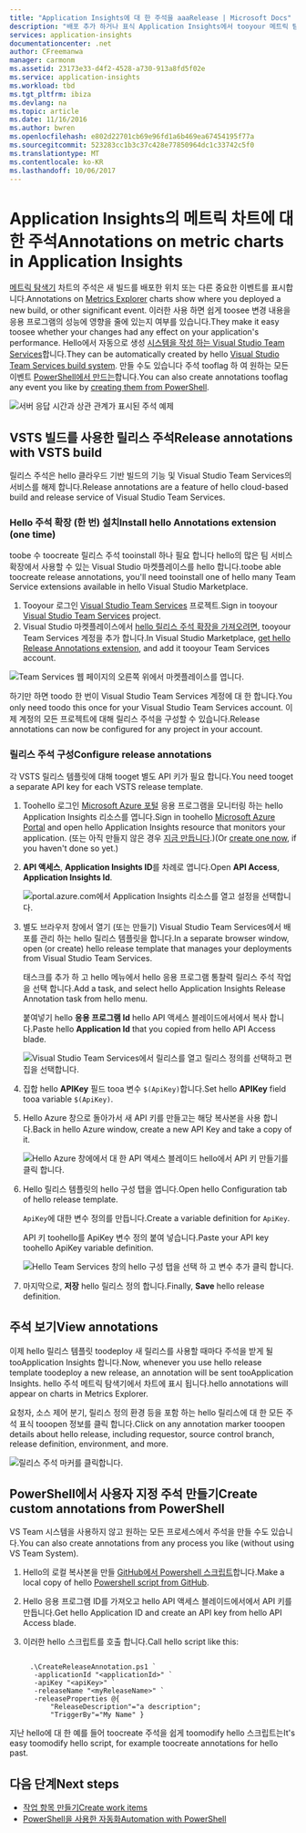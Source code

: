```yaml
---
title: "Application Insights에 대 한 주석을 aaaRelease | Microsoft Docs"
description: "배포 추가 하거나 표식 Application Insights에서 tooyour 메트릭 탐색기 차트를 작성 합니다."
services: application-insights
documentationcenter: .net
author: CFreemanwa
manager: carmonm
ms.assetid: 23173e33-d4f2-4528-a730-913a8fd5f02e
ms.service: application-insights
ms.workload: tbd
ms.tgt_pltfrm: ibiza
ms.devlang: na
ms.topic: article
ms.date: 11/16/2016
ms.author: bwren
ms.openlocfilehash: e802d22701cb69e96fd1a6b469ea67454195f77a
ms.sourcegitcommit: 523283cc1b3c37c428e77850964dc1c33742c5f0
ms.translationtype: MT
ms.contentlocale: ko-KR
ms.lasthandoff: 10/06/2017
---
```

# <a name="annotations-on-metric-charts-in-application-insights"></a><span data-ttu-id="b8648-103">Application Insights의 메트릭 차트에 대한 주석</span><span class="sxs-lookup"><span data-stu-id="b8648-103">Annotations on metric charts in Application Insights</span></span>
<span data-ttu-id="b8648-104">[메트릭 탐색기](app-insights-metrics-explorer.md) 차트의 주석은 새 빌드를 배포한 위치 또는 다른 중요한 이벤트를 표시합니다.</span><span class="sxs-lookup"><span data-stu-id="b8648-104">Annotations on [Metrics Explorer](app-insights-metrics-explorer.md) charts show where you deployed a new build, or other significant event.</span></span> <span data-ttu-id="b8648-105">이러한 사용 하면 쉽게 toosee 변경 내용을 응용 프로그램의 성능에 영향을 줄에 있는지 여부를 있습니다.</span><span class="sxs-lookup"><span data-stu-id="b8648-105">They make it easy toosee whether your changes had any effect on your application's performance.</span></span> <span data-ttu-id="b8648-106">Hello에서 자동으로 생성 [시스템을 작성 하는 Visual Studio Team Services](https://www.visualstudio.com/en-us/get-started/build/build-your-app-vs)합니다.</span><span class="sxs-lookup"><span data-stu-id="b8648-106">They can be automatically created by hello [Visual Studio Team Services build system](https://www.visualstudio.com/en-us/get-started/build/build-your-app-vs).</span></span> <span data-ttu-id="b8648-107">만들 수도 있습니다 주석 tooflag 하 여 원하는 모든 이벤트 [PowerShell에서 만드는](#create-annotations-from-powershell)합니다.</span><span class="sxs-lookup"><span data-stu-id="b8648-107">You can also create annotations tooflag any event you like by [creating them from PowerShell](#create-annotations-from-powershell).</span></span>

![서버 응답 시간과 상관 관계가 표시된 주석 예제](./media/app-insights-annotations/00.png)



## <a name="release-annotations-with-vsts-build"></a><span data-ttu-id="b8648-109">VSTS 빌드를 사용한 릴리스 주석</span><span class="sxs-lookup"><span data-stu-id="b8648-109">Release annotations with VSTS build</span></span>

<span data-ttu-id="b8648-110">릴리스 주석은 hello 클라우드 기반 빌드의 기능 및 Visual Studio Team Services의 서비스를 해제 합니다.</span><span class="sxs-lookup"><span data-stu-id="b8648-110">Release annotations are a feature of hello cloud-based build and release service of Visual Studio Team Services.</span></span> 

### <a name="install-hello-annotations-extension-one-time"></a><span data-ttu-id="b8648-111">Hello 주석 확장 (한 번) 설치</span><span class="sxs-lookup"><span data-stu-id="b8648-111">Install hello Annotations extension (one time)</span></span>
<span data-ttu-id="b8648-112">toobe 수 toocreate 릴리스 주석 tooinstall 하나 필요 합니다 hello의 많은 팀 서비스 확장에서 사용할 수 있는 Visual Studio 마켓플레이스를 hello 합니다.</span><span class="sxs-lookup"><span data-stu-id="b8648-112">toobe able toocreate release annotations, you'll need tooinstall one of hello many Team Service extensions available in hello Visual Studio Marketplace.</span></span>

1. <span data-ttu-id="b8648-113">Tooyour 로그인 [Visual Studio Team Services](https://www.visualstudio.com/en-us/get-started/setup/sign-up-for-visual-studio-online) 프로젝트.</span><span class="sxs-lookup"><span data-stu-id="b8648-113">Sign in tooyour [Visual Studio Team Services](https://www.visualstudio.com/en-us/get-started/setup/sign-up-for-visual-studio-online) project.</span></span>
2. <span data-ttu-id="b8648-114">Visual Studio 마켓플레이스에서 [hello 릴리스 주석 확장을 가져오려면](https://marketplace.visualstudio.com/items/ms-appinsights.appinsightsreleaseannotations), tooyour Team Services 계정을 추가 합니다.</span><span class="sxs-lookup"><span data-stu-id="b8648-114">In Visual Studio Marketplace, [get hello Release Annotations extension](https://marketplace.visualstudio.com/items/ms-appinsights.appinsightsreleaseannotations), and add it tooyour Team Services account.</span></span>

![Team Services 웹 페이지의 오른쪽 위에서 마켓플레이스를 엽니다.](./media/app-insights-annotations/10.png)

<span data-ttu-id="b8648-117">하기만 하면 toodo 한 번이 Visual Studio Team Services 계정에 대 한 합니다.</span><span class="sxs-lookup"><span data-stu-id="b8648-117">You only need toodo this once for your Visual Studio Team Services account.</span></span> <span data-ttu-id="b8648-118">이제 계정의 모든 프로젝트에 대해 릴리스 주석을 구성할 수 있습니다.</span><span class="sxs-lookup"><span data-stu-id="b8648-118">Release annotations can now be configured for any project in your account.</span></span> 

### <a name="configure-release-annotations"></a><span data-ttu-id="b8648-119">릴리스 주석 구성</span><span class="sxs-lookup"><span data-stu-id="b8648-119">Configure release annotations</span></span>

<span data-ttu-id="b8648-120">각 VSTS 릴리스 템플릿에 대해 tooget 별도 API 키가 필요 합니다.</span><span class="sxs-lookup"><span data-stu-id="b8648-120">You need tooget a separate API key for each VSTS release template.</span></span>

1. <span data-ttu-id="b8648-121">Toohello 로그인 [Microsoft Azure 포털](https://portal.azure.com) 응용 프로그램을 모니터링 하는 hello Application Insights 리소스를 엽니다.</span><span class="sxs-lookup"><span data-stu-id="b8648-121">Sign in toohello [Microsoft Azure Portal](https://portal.azure.com) and open hello Application Insights resource that monitors your application.</span></span> <span data-ttu-id="b8648-122">(또는 아직 만들지 않은 경우 [지금 만듭니다](app-insights-overview.md).)</span><span class="sxs-lookup"><span data-stu-id="b8648-122">(Or [create one now](app-insights-overview.md), if you haven't done so yet.)</span></span>
2. <span data-ttu-id="b8648-123">**API 액세스**, **Application Insights ID**를 차례로 엽니다.</span><span class="sxs-lookup"><span data-stu-id="b8648-123">Open **API Access**,  **Application Insights Id**.</span></span>
   
    ![portal.azure.com에서 Application Insights 리소스를 열고 설정을 선택합니다.](./media/app-insights-annotations/20.png)

4. <span data-ttu-id="b8648-127">별도 브라우저 창에서 열기 (또는 만들기) Visual Studio Team Services에서 배포를 관리 하는 hello 릴리스 템플릿을 합니다.</span><span class="sxs-lookup"><span data-stu-id="b8648-127">In a separate browser window, open (or create) hello release template that manages your deployments from Visual Studio Team Services.</span></span> 
   
    <span data-ttu-id="b8648-128">태스크를 추가 하 고 hello 메뉴에서 hello 응용 프로그램 통찰력 릴리스 주석 작업을 선택 합니다.</span><span class="sxs-lookup"><span data-stu-id="b8648-128">Add a task, and select hello Application Insights Release Annotation task from hello menu.</span></span>
   
    <span data-ttu-id="b8648-129">붙여넣기 hello **응용 프로그램 Id** hello API 액세스 블레이드에서에서 복사 합니다.</span><span class="sxs-lookup"><span data-stu-id="b8648-129">Paste hello **Application Id** that you copied from hello API Access blade.</span></span>
   
    ![Visual Studio Team Services에서 릴리스를 열고 릴리스 정의를 선택하고 편집을 선택합니다.](./media/app-insights-annotations/30.png)
4. <span data-ttu-id="b8648-133">집합 hello **APIKey** 필드 tooa 변수 `$(ApiKey)`합니다.</span><span class="sxs-lookup"><span data-stu-id="b8648-133">Set hello **APIKey** field tooa variable `$(ApiKey)`.</span></span>

5. <span data-ttu-id="b8648-134">Hello Azure 창으로 돌아가서 새 API 키를 만들고는 해당 복사본을 사용 합니다.</span><span class="sxs-lookup"><span data-stu-id="b8648-134">Back in hello Azure window, create a new API Key and take a copy of it.</span></span>
   
    ![Hello Azure 창에에서 대 한 API 액세스 블레이드 hello에서 API 키 만들기를 클릭 합니다.](./media/app-insights-annotations/40.png)

6. <span data-ttu-id="b8648-138">Hello 릴리스 템플릿의 hello 구성 탭을 엽니다.</span><span class="sxs-lookup"><span data-stu-id="b8648-138">Open hello Configuration tab of hello release template.</span></span>
   
    <span data-ttu-id="b8648-139">`ApiKey`에 대한 변수 정의를 만듭니다.</span><span class="sxs-lookup"><span data-stu-id="b8648-139">Create a variable definition for `ApiKey`.</span></span>
   
    <span data-ttu-id="b8648-140">API 키 toohello를 ApiKey 변수 정의 붙여 넣습니다.</span><span class="sxs-lookup"><span data-stu-id="b8648-140">Paste your API key toohello ApiKey variable definition.</span></span>
   
    ![Hello Team Services 창의 hello 구성 탭을 선택 하 고 변수 추가 클릭 합니다.](./media/app-insights-annotations/50.png)
7. <span data-ttu-id="b8648-143">마지막으로, **저장** hello 릴리스 정의 합니다.</span><span class="sxs-lookup"><span data-stu-id="b8648-143">Finally, **Save** hello release definition.</span></span>


## <a name="view-annotations"></a><span data-ttu-id="b8648-144">주석 보기</span><span class="sxs-lookup"><span data-stu-id="b8648-144">View annotations</span></span>
<span data-ttu-id="b8648-145">이제 hello 릴리스 템플릿 toodeploy 새 릴리스를 사용할 때마다 주석을 받게 될 tooApplication Insights 합니다.</span><span class="sxs-lookup"><span data-stu-id="b8648-145">Now, whenever you use hello release template toodeploy a new release, an annotation will be sent tooApplication Insights.</span></span> <span data-ttu-id="b8648-146">hello 주석 메트릭 탐색기에서 차트에 표시 됩니다.</span><span class="sxs-lookup"><span data-stu-id="b8648-146">hello annotations will appear on charts in Metrics Explorer.</span></span>

<span data-ttu-id="b8648-147">요청자, 소스 제어 분기, 릴리스 정의 환경 등을 포함 하는 hello 릴리스에 대 한 모든 주석 표식 tooopen 정보를 클릭 합니다.</span><span class="sxs-lookup"><span data-stu-id="b8648-147">Click on any annotation marker tooopen details about hello release, including requestor, source control branch, release definition, environment, and more.</span></span>

![릴리스 주석 마커를 클릭합니다.](./media/app-insights-annotations/60.png)

## <a name="create-custom-annotations-from-powershell"></a><span data-ttu-id="b8648-149">PowerShell에서 사용자 지정 주석 만들기</span><span class="sxs-lookup"><span data-stu-id="b8648-149">Create custom annotations from PowerShell</span></span>
<span data-ttu-id="b8648-150">VS Team 시스템을 사용하지 않고 원하는 모든 프로세스에서 주석을 만들 수도 있습니다.</span><span class="sxs-lookup"><span data-stu-id="b8648-150">You can also create annotations from any process you like (without using VS Team System).</span></span> 


1. <span data-ttu-id="b8648-151">Hello의 로컬 복사본을 만들 [GitHub에서 Powershell 스크립트](https://github.com/Microsoft/ApplicationInsights-Home/blob/master/API/CreateReleaseAnnotation.ps1)합니다.</span><span class="sxs-lookup"><span data-stu-id="b8648-151">Make a local copy of hello [Powershell script from GitHub](https://github.com/Microsoft/ApplicationInsights-Home/blob/master/API/CreateReleaseAnnotation.ps1).</span></span>

2. <span data-ttu-id="b8648-152">Hello 응용 프로그램 ID를 가져오고 hello API 액세스 블레이드에서에서 API 키를 만듭니다.</span><span class="sxs-lookup"><span data-stu-id="b8648-152">Get hello Application ID and create an API key from hello API Access blade.</span></span>

3. <span data-ttu-id="b8648-153">이러한 hello 스크립트를 호출 합니다.</span><span class="sxs-lookup"><span data-stu-id="b8648-153">Call hello script like this:</span></span>

```PS

     .\CreateReleaseAnnotation.ps1 `
      -applicationId "<applicationId>" `
      -apiKey "<apiKey>" `
      -releaseName "<myReleaseName>" `
      -releaseProperties @{
          "ReleaseDescription"="a description";
          "TriggerBy"="My Name" }
```

<span data-ttu-id="b8648-154">지난 hello에 대 한 예를 들어 toocreate 주석을 쉽게 toomodify hello 스크립트는</span><span class="sxs-lookup"><span data-stu-id="b8648-154">It's easy toomodify hello script, for example toocreate annotations for hello past.</span></span>

## <a name="next-steps"></a><span data-ttu-id="b8648-155">다음 단계</span><span class="sxs-lookup"><span data-stu-id="b8648-155">Next steps</span></span>

* [<span data-ttu-id="b8648-156">작업 항목 만들기</span><span class="sxs-lookup"><span data-stu-id="b8648-156">Create work items</span></span>](app-insights-diagnostic-search.md#create-work-item)
* [<span data-ttu-id="b8648-157">PowerShell을 사용한 자동화</span><span class="sxs-lookup"><span data-stu-id="b8648-157">Automation with PowerShell</span></span>](app-insights-powershell.md)
